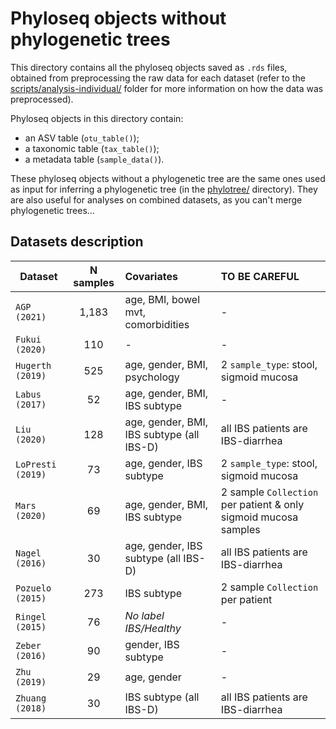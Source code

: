 # Phyloseq objects without phylogenetic trees

This directory contains all the phyloseq objects saved as `.rds` files, obtained from preprocessing the raw data for each dataset (refer to the [scripts/analysis-individual/](../../../scripts/analysis-individual/) folder for more information on how the data was preprocessed).

Phyloseq objects in this directory contain:
- an ASV table (`otu_table()`);
- a taxonomic table (`tax_table()`);
- a metadata table (`sample_data()`).

These phyloseq objects without a phylogenetic tree are the same ones used as input for inferring a phylogenetic tree (in the [phylotree/](../../analysis-individual/CLUSTER/phylotree/) directory). They are also useful for analyses on combined datasets, as you can't merge phylogenetic trees...


## Datasets description

|     Dataset    | N samples |                  Covariates               |                        TO BE CAREFUL                           |
| -------------- | :-------: | :---------------------------------------- | :------------------------------------------------------------- |
|  `AGP (2021)`  |  1,183    |age, BMI, bowel mvt, comorbidities         |                    -                                           |
| `Fukui (2020)` |    110    |                    -                      |                    -                                           |
|`Hugerth (2019)`|    525    |age, gender, BMI, psychology               | 2 `sample_type`: stool, sigmoid mucosa                         |
| `Labus (2017)` |     52    |age, gender, BMI, IBS subtype              |                    -                                           |
|  `Liu (2020)`  |    128    |age, gender, BMI, IBS subtype (all IBS-D)  | all IBS patients are IBS-diarrhea                              |
|`LoPresti (2019)`|    73    |age, gender, IBS subtype                   | 2 `sample_type`: stool, sigmoid mucosa                         |
|  `Mars (2020)` |     69    |age, gender, BMI, IBS subtype              |2 sample `Collection` per patient & only sigmoid mucosa samples |
| `Nagel (2016)` |     30    |age, gender, IBS subtype (all IBS-D)       | all IBS patients are IBS-diarrhea                              |
|`Pozuelo (2015)`|    273    |IBS subtype                                | 2 sample `Collection` per patient                              |
|`Ringel (2015)` |     76    | _No label IBS/Healthy_                    |                    -                                           |
| `Zeber (2016)` |     90    |gender, IBS subtype                        |                    -                                           |
|  `Zhu (2019)`  |     29    |age, gender                                |                    -                                           |
|`Zhuang (2018)` |     30    |IBS subtype (all IBS-D)                    | all IBS patients are IBS-diarrhea                              |
